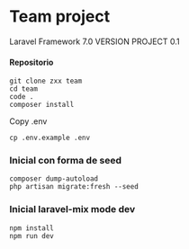 # Team project

Laravel Framework 7.0
VERSION PROJECT 0.1

#### Repositorio
```shell
git clone zxx team
cd team
code .
composer install
```

Copy .env
```shell
cp .env.example .env
```

### Inicial con forma de seed
```shell
composer dump-autoload
php artisan migrate:fresh --seed
```

### Inicial laravel-mix mode dev
```shell
npm install
npm run dev
```


<!-- #### Inicial laravel-mix mode produccion
```shell
npm install
npm run pro
``` -->

<!-- Initial
```shell
php artisan migrate:refresh
composer dump-autoload
php artisan db:seed
``` -->


<!-- 

#### Translate
add to lang -> t.php
```shell
trans('t.message.success.create')
``` -->